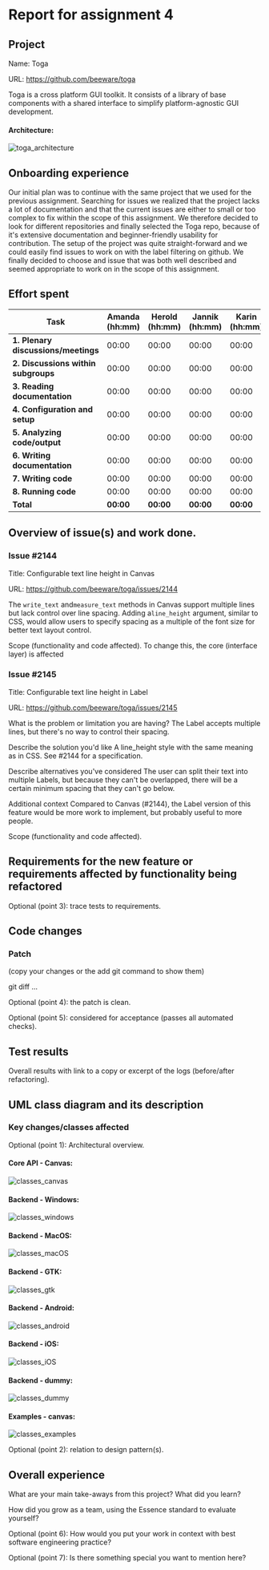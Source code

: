 # Report for assignment 4

## Project

Name: Toga

URL: https://github.com/beeware/toga

Toga is a cross platform GUI toolkit. It consists of a library of base components with a shared interface to simplify platform-agnostic GUI development.

#### Architecture: 
![toga_architecture](https://github.com/user-attachments/assets/ccbd3cf1-bbc9-4014-8835-337751a0890e)


## Onboarding experience

Our initial plan was to continue with the same project that we used for the previous assignment. Searching for issues we realized that the project lacks a lot of documentation and that the current issues are either to small or too complex to fix within the scope of this assignment. We therefore decided to look for different repositories and finally selected the Toga repo, because of it's extensive documentation and beginner-friendly usability for contribution. The setup of the project was quite straight-forward and we could easily find issues to work on with the label filtering on github. We finally decided to choose and issue that was both well described and seemed appropriate to work on in the scope of this assignment.

## Effort spent

| Task                           | Amanda (hh:mm) | Herold (hh:mm) | Jannik (hh:mm) | Karin (hh:mm) | Zyad (hh:mm) |
|--------------------------------|---------------|---------------|---------------|--------------|-------------|
| **1. Plenary discussions/meetings** | 00:00 | 00:00 | 00:00 | 00:00 | 03:30 |
| **2. Discussions within subgroups** | 00:00 | 00:00 | 00:00 | 00:00 | 03:30 |
| **3. Reading documentation** | 00:00 | 00:00 | 00:00 | 00:00 | 03:00 |
| **4. Configuration and setup** | 00:00 | 00:00 | 00:00 | 00:00 | 00:30 |
| **5. Analyzing code/output** | 00:00 | 00:00 | 00:00 | 00:00 | 04:00 |
| **6. Writing documentation** | 00:00 | 00:00 | 00:00 | 00:00 | 03:00 |
| **7. Writing code** | 00:00 | 00:00 | 00:00 | 00:00 | 05:00 |
| **8. Running code** | 00:00 | 00:00 | 00:00 | 00:00 | 02:30 |
| **Total** | **00:00** | **00:00** | **00:00** | **00:00** | **24:00** |

## Overview of issue(s) and work done.

### Issue #2144

Title: Configurable text line height in Canvas 

URL: https://github.com/beeware/toga/issues/2144

The `write_text` and`measure_text` methods in Canvas support multiple lines but lack control over line spacing. Adding a`line_height` argument, similar to CSS, would allow users to specify spacing as a multiple of the font size for better text layout control.

Scope (functionality and code affected).
To change this, the core (interface layer) is affected 

### Issue #2145

Title: Configurable text line height in Label

URL: https://github.com/beeware/toga/issues/2145

What is the problem or limitation you are having?
The Label accepts multiple lines, but there's no way to control their spacing.

Describe the solution you'd like
A line_height style with the same meaning as in CSS. See #2144 for a specification.

Describe alternatives you've considered
The user can split their text into multiple Labels, but because they can't be overlapped, there will be a certain minimum spacing that they can't go below.

Additional context
Compared to Canvas (#2144), the Label version of this feature would be more work to implement, but probably useful to more people.

Scope (functionality and code affected).


## Requirements for the new feature or requirements affected by functionality being refactored

Optional (point 3): trace tests to requirements.

## Code changes

### Patch

(copy your changes or the add git command to show them)

git diff ...

Optional (point 4): the patch is clean.

Optional (point 5): considered for acceptance (passes all automated checks).

## Test results

Overall results with link to a copy or excerpt of the logs (before/after
refactoring).


## UML class diagram and its description

### Key changes/classes affected

Optional (point 1): Architectural overview.

#### Core API - Canvas:
![classes_canvas](https://github.com/user-attachments/assets/fd89b88f-3903-46b6-a68f-579c1ca343ec)

#### Backend - Windows: 
![classes_windows](https://github.com/user-attachments/assets/4599bf39-775a-4073-9195-c8398f44fbb5)

#### Backend - MacOS:
![classes_macOS](https://github.com/user-attachments/assets/577b20ba-97ca-4848-b5a9-de26bd206956)

#### Backend - GTK: 
![classes_gtk](https://github.com/user-attachments/assets/a97d0993-fef3-4036-ab75-f6f36c281afc)

 #### Backend - Android:
![classes_android](https://github.com/user-attachments/assets/b154ed96-82f8-4b01-9a98-d518e015b0b7)

#### Backend - iOS: 
![classes_iOS](https://github.com/user-attachments/assets/7668e668-259e-4567-a2b5-e405294d8d1e)

#### Backend - dummy:
![classes_dummy](https://github.com/user-attachments/assets/0508bca5-2aa8-4065-ba72-7b63e6d1a889)

#### Examples - canvas:
![classes_examples](https://github.com/user-attachments/assets/9ea10a41-1417-4e4c-9ec2-af2993d161dc)


Optional (point 2): relation to design pattern(s).

## Overall experience

What are your main take-aways from this project? What did you learn?

How did you grow as a team, using the Essence standard to evaluate yourself?

Optional (point 6): How would you put your work in context with best software engineering practice?

Optional (point 7): Is there something special you want to mention here?
